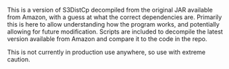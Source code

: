 This is a version of S3DistCp decompiled from the original JAR available from Amazon, with a guess at what the correct dependencies are. Primarily this is here to allow understanding how the program works, and potentially allowing for future modification. Scripts are included to decompile the latest version available from Amazon and compare it to the code in the repo.

This is not currently in production use anywhere, so use with extreme caution.


